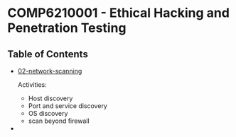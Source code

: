 # COMP6210001 - Ethical Hacking and Penetration Testing

## Table of Contents
- [02-network-scanning](02-network-scanning)
    
    Activities:
    - Host discovery
    - Port and service discovery
    - OS discovery
    - scan beyond firewall

- 
